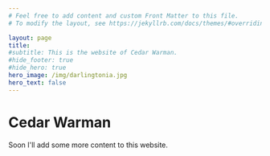 ```yaml
---
# Feel free to add content and custom Front Matter to this file.
# To modify the layout, see https://jekyllrb.com/docs/themes/#overriding-theme-defaults

layout: page
title:    
#subtitle: This is the website of Cedar Warman.
#hide_footer: true
#hide_hero: true
hero_image: /img/darlingtonia.jpg
hero_text: false
---
```


# Cedar Warman
Soon I'll add some more content to this website.

